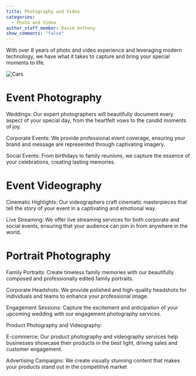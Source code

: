 ```yaml
---
title: Photography and Video
categories:
  - Photo and Video
author_staff_member: David Anthony
show_comments: "false"
---
```


With over 8 years of photo and video experience and leveraging modern technology, we have what it takes to capture and bring your special moments to life. 

![Cars](https://unsplash.it/960/600?image=133) 

# Event Photography

Weddings: Our expert photographers will beautifully document every aspect of your special day, from the heartfelt vows to the candid moments of joy.

Corporate Events: We provide professional event coverage, ensuring your brand and message are represented through captivating imagery.

Social Events: From birthdays to family reunions, we capture the essence of your celebrations, creating lasting memories.

# Event Videography

Cinematic Highlights: Our videographers craft cinematic masterpieces that tell the story of your event in a captivating and emotional way.

Live Streaming: We offer live streaming services for both corporate and social events, ensuring that your audience can join in from anywhere in the world.

# Portrait Photography

Family Portraits: Create timeless family memories with our beautifully composed and professionally edited family portraits.

Corporate Headshots: We provide polished and high-quality headshots for individuals and teams to enhance your professional image.

Engagement Sessions: Capture the excitement and anticipation of your upcoming wedding with our engagement photography services.

Product Photography and Videography:

E-commerce: Our product photography and videography services help businesses showcase their products in the best light, driving sales and customer engagement.

Advertising Campaigns: We create visually stunning content that makes your products stand out in the competitive market
